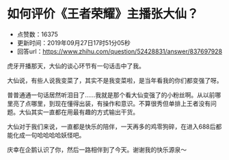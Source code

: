 # 如何评价《王者荣耀》主播张大仙？
- 点赞数：16375
- 更新时间：2019年09月27日17时51分05秒
- 回答url：https://www.zhihu.com/question/52428831/answer/837697928
<body>
 <p data-pid="ZvYBU8I8">虎牙开播那天，大仙的谈心环节有一句话击中了我。</p>
 <p data-pid="FYeX1GV1">大仙说，有些人说我变菜了，其实不是我变菜啦，是当年看我的你们都变强了呀。</p>
 <p data-pid="KFvwvMIK">普普通通一句话居然听泪目了……我就是那个看大仙变强了的小粉丝啊。从以前哪里亮了点哪里，到现在懂得出装，有操作和意识。不算很秀但单排上王者没有问题。大仙其实一直都在用最有趣的方式输出干货。</p>
 <p data-pid="9CS4UpxL">大仙对于我们来说，一直都是快乐的陪伴，一天再多的鸡零狗碎，在进入688后都能化成一句哈哈哈哈妖怪吧。</p>
 <p data-pid="KbNxzG_V">庆幸在企鹅认识了你，然后一路相伴到了今天。谢谢我的快乐源泉～</p>
</body>